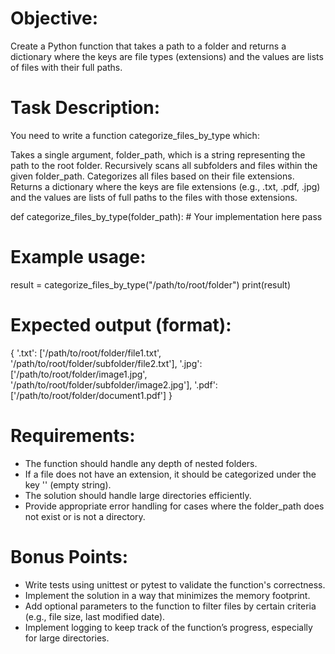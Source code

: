 
# Objective:
Create a Python function that takes a path to a folder and returns a dictionary where the keys are file types (extensions) and the values are lists of files with their full paths.

# Task Description:
You need to write a function categorize_files_by_type which:

Takes a single argument, folder_path, which is a string representing the path to the root folder.
Recursively scans all subfolders and files within the given folder_path.
Categorizes all files based on their file extensions.
Returns a dictionary where the keys are file extensions (e.g., .txt, .pdf, .jpg) and the values are lists of full paths to the files with those extensions.


def categorize_files_by_type(folder_path):
    # Your implementation here
    pass

# Example usage:
result = categorize_files_by_type("/path/to/root/folder")
print(result)

# Expected output (format):
{
  '.txt': ['/path/to/root/folder/file1.txt', '/path/to/root/folder/subfolder/file2.txt'],
   '.jpg': ['/path/to/root/folder/image1.jpg', '/path/to/root/folder/subfolder/image2.jpg'],
   '.pdf': ['/path/to/root/folder/document1.pdf']
 }


# Requirements:
- The function should handle any depth of nested folders.
- If a file does not have an extension, it should be categorized under the key '' (empty string).
- The solution should handle large directories efficiently.
- Provide appropriate error handling for cases where the folder_path does not exist or is not a directory.

# Bonus Points:
- Write tests using unittest or pytest to validate the function's correctness.
- Implement the solution in a way that minimizes the memory footprint.
- Add optional parameters to the function to filter files by certain criteria (e.g., file size, last modified date).
- Implement logging to keep track of the function’s progress, especially for large directories.

